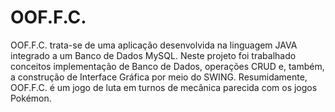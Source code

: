 # OOF.F.C.
OOF.F.C. trata-se de uma aplicação desenvolvida na linguagem JAVA integrado a um Banco de Dados MySQL. Neste projeto foi trabalhado conceitos implementação de Banco de Dados, operações CRUD e, também, a construção de Interface Gráfica por meio do SWING. Resumidamente, OOF.F.C. é um jogo de luta em turnos de mecânica parecida com os jogos Pokémon.
